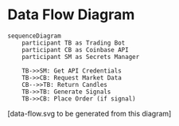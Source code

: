 # Data Flow Diagram

```mermaid
sequenceDiagram
    participant TB as Trading Bot
    participant CB as Coinbase API
    participant SM as Secrets Manager
    
    TB->>SM: Get API Credentials
    TB->>CB: Request Market Data
    CB-->>TB: Return Candles
    TB->>TB: Generate Signals
    TB->>CB: Place Order (if signal)
```

[data-flow.svg to be generated from this diagram] 